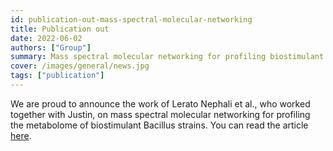 ```yaml
---
id: publication-out-mass-spectral-molecular-networking
title: Publication out
date: 2022-06-02
authors: ["Group"]
summary: Mass spectral molecular networking for profiling biostimulant Bacillus strains.
cover: /images/general/news.jpg
tags: ["publication"]
---
```


We are proud to announce the work of Lerato Nephali et al., who worked together with Justin, on mass spectral molecular networking for profiling the metabolome of biostimulant Bacillus strains. You can read the article [here](https://www.frontiersin.org/articles/10.3389/fpls.2022.920963/full?&utm_source=Email_to_authors_&utm_medium=Email&utm_content=T1_11.5e1_author&utm_campaign=Email_publication&field=&journalName=Frontiers_in_Plant_Science&id=920963).